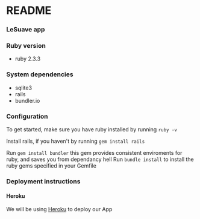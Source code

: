 # README

### LeSuave app


### Ruby version

* ruby 2.3.3

### System dependencies

* sqlite3
* rails
* bundler.io

### Configuration

To get started, make sure you have ruby installed by running `ruby -v`

Install rails, if you haven't by running `gem install rails`

Run `gem install bundler` this gem provides consistent enviroments for ruby, and saves you from dependancy hell
Run `bundle install` to install the ruby gems specified in your Gemfile

### Deployment instructions

#### Heroku

We will be using [Heroku](https://www.heroku.com/) to deploy our App


